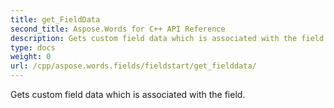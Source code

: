 ```yaml
---
title: get_FieldData
second_title: Aspose.Words for C++ API Reference
description: Gets custom field data which is associated with the field. 
type: docs
weight: 0
url: /cpp/aspose.words.fields/fieldstart/get_fielddata/
---
```


Gets custom field data which is associated with the field. 

